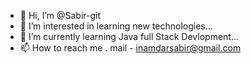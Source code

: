 - 👋 Hi, I’m @Sabir-git
- 👀 I’m interested in learning new technologies...
- 🌱 I’m currently learning Java full Stack Devlopment...
- 📫 How to reach me . mail - inamdarsabir@gmail.com

<!---
Sabir-git/Sabir-git is a ✨ special ✨ repository because its `README.md` (this file) appears on your GitHub profile.
You can click the Preview link to take a look at your changes.
--->
